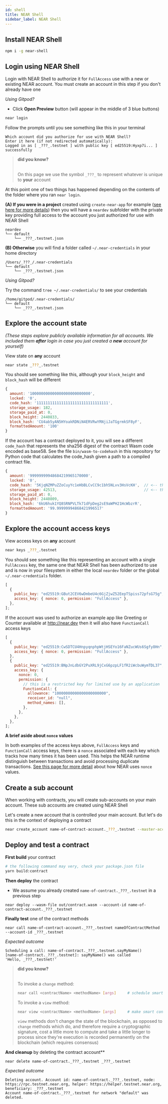 ```yaml
---
id: shell
title: NEAR Shell
sidebar_label: NEAR Shell
---
```




## Install NEAR Shell

```sh
npm i -g near-shell
```

## Login using NEAR Shell

Login with NEAR Shell to authorize it for `FullAccess` use with a new or existing NEAR account. You must create an account in this step if you don't already have one

_Using Gitpod?_

- Click **Open Preview** button (will appear in the middle of 3 blue buttons)

```sh
near login
```

Follow the prompts until you see something like this in your terminal

```text
Which account did you authorize for use with NEAR Shell?
Enter it here (if not redirected automatically):
Logged in as [ _???_.testnet ] with public key [ ed25519:Hyxp7i... ] successfully
```

<blockquote class="info">
<strong>did you know?</strong><br><br>

On this page we use the symbol `_???_` to represent whatever is unique to **your** account

</blockquote>

At this point one of two things has happened depending on the contents of the folder where you ran `near login`.

**(A) If you were in a project** created using `create-near-app` for example ([see here for more details](https://docs.near.org/docs/quick-start/create-near-app)) then you will have a `neardev` subfolder with the private key providing full access to the account you just authorized for use with NEAR Shell

```text
neardev
└── default
    └── _???_.testnet.json
```

**(B) Otherwise** you will find a folder called `~/.near-credentials` in your home directory

```text
/Users/_???_/.near-credentials
└── default
    └── _???_.testnet.json
```

_Using Gitpod?_

Try the command `tree ~/.near-credentials/` to see your credentials

```
/home/gitpod/.near-credentials/
└── default
    └── _???_.testnet.json
```

## Explore the account state

_(These steps explore publicly available information for all accounts. We included them **after** login in case you just created a **new** account for yourself)_

View state on **any** account

```sh
near state _???_.testnet
```

You should see something like this, although your `block_height` and `block_hash` will be different

```js
{
  amount: '100000000000000000000000000',
  locked: '0',
  code_hash: '11111111111111111111111111111111',
  storage_usage: 182,
  storage_paid_at: 0,
  block_height: 2440833,
  block_hash: 'CU4ab5yAN5HYoakRDNiN4ERVRwYRNjiJaTGgrmkSF8yF',
  formattedAmount: '100'
}
```

If the account has a contract deployed to it, you will see a different `code_hash` that represents the sha256 digest of the contract Wasm code encoded as base58. See the file `bin/wasm-to-codehash` in this repository for Python code that calculates the code_hash given a path to a compiled contract file.

```js
{
  amount: '99999999948684219965170000',
  locked: '0',
  code_hash: '5KjqNZMPuZZoCuyYc1eHbBLCvCC9c1bh5NLvv3HsVcKH',  // <-- this will be different depending on the deployed contract
  storage_usage: 42513,                                       // <-- this includes deployed contract code and state stored by the account
  storage_paid_at: 0,
  block_height: 2440809,
  block_hash: '6kU6huk1YQ8SRNPVLTk71dFpDeg2sE9aWPH21HcWbzrR',
  formattedAmount: '99.99999994868421996517'
}
```

## Explore the account access keys

View access keys on **any** account

```sh
near keys _???_.testnet
```

You should see something like this representing an account with a single `FullAccess` key, the same one that NEAR Shell has been authorized to use and is now in your filesystem in either the local `neardev` folder or the global `~/.near-credentials` folder.

```js
[
  {
    public_key: "ed25519:GBut2CEV6wDmbeU4c6GjZjwZ52EepTSpiss72pfsG75g",
    access_key: { nonce: 0, permission: "FullAccess" },
  },
];
```

If the account was used to authorize an example app like Greeting or Counter available at http://near.dev then it will also have `FunctionCall` access keys

```js
[
  {
    public_key: "ed25519:CwSDTCU4HnpyqnphpWtjHSEYo16FaNZucWUs6Sgfy8Hn",
    access_key: { nonce: 0, permission: "FullAccess" },
  },
  {
    public_key: "ed25519:BNpJnLdbGY2PuXRL9jCxG6pzpLF1fR2iWcbuWymTDL37",
    access_key: {
      nonce: 0,
      permission: {
        // this is a restricted key for limited use by an application
        FunctionCall: {
          allowance: "10000000000000000000000",
          receiver_id: "null",
          method_names: [],
        },
      },
    },
  },
];
```

**A brief aside about `nonce` values**

In both examples of the access keys above, `FullAccess` keys and `FunctionCall` access keys, there is a `nonce` associated with each key which tracks how many times it has been used. This helps the NEAR runtime distinguish between transactions and avoid processing duplicate transactions. [See this page for more detail](https://nomicon.io/ChainSpec/Transactions.html#transaction-ordering-example-using-pool-iterator) about how NEAR uses `nonce` values.


## Create a sub account

When working with contracts, you will create sub-accounts on your main account. These sub accounts are created using NEAR Shell

Let's create a new account that is controlled your main account. But let's do this in the context of deploying a contract

```bash
near create_account name-of-contract-account._???_.testnet --master-account _???_.testnet --helper-url https://helper.near.org
```

## Deploy and test a contract

**First build** your contract

```sh
# the following command may very, check your package.json file
yarn build:contract
```

**Then deploy** the contract

- We assume you already created `name-of-contract._???_.testnet` in a previous step

```text
near deploy --wasm-file out/contract.wasm --account-id name-of-contract-account._???_.testnet
```

**Finally test** one of the contract methods

```text
near call name-of-contract-account._???_.testnet nameOfContractMethod --account-id _???_.testnet
```

_Expected outcome_

```text
Scheduling a call: name-of-contract._???_.testnet.sayMyName()
[name-of-contract._???_.testnet]: sayMyName() was called
'Hello, _???_.testnet!'
```

<blockquote class="info">
<strong>did you know?</strong><br><br>

To invoke a `change` method:

```sh
near call <contractName> <methodName> [args]     # schedule smart contract call which can modify state
```

To invoke a `view` method:

```sh
near view <contractName> <methodName> [args]     # make smart contract call which can view state
```

`view` methods don't change the state of the blockchain, as opposed to `change` methods which do, and therefore require a cryptographic signature, cost a little more to compute and take a little longer to process since they're execution is recorded permanently on the blockchain (which requires consensus)

</blockquote>

**And cleanup** by deleting the contract account\*\*

```text
near delete name-of-contract._???_.testnet _???_.testnet
```

_Expected outcome_

```text
Deleting account. Account id: name-of-contract._???_.testnet, node: https://rpc.testnet.near.org, helper: https://helper.testnet.near.org, beneficiary: _???_.testnet
Account name-of-contract._???_.testnet for network "default" was deleted.
```